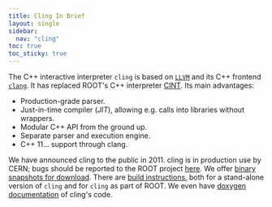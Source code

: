 ```yaml
---
title: Cling In Brief
layout: single
sidebar:
  nav: "cling"
toc: true
toc_sticky: true
---
```


The C++ interactive interpreter `cling` is based on <a href="http://llvm.org/">`LLVM`</a>
and its C++ frontend <a href="http://clang.llvm.org/">`clang`</a>.
It has replaced ROOT's C++ interpreter <a href="introduction-cint.html">CINT</a>.
Its main advantages:

  - Production-grade parser.
  - Just-in-time compiler (_JIT_), allowing e.g. calls into libraries without wrappers.
  - Modular C++ API from the ground up.
  - Separate parser and execution engine.
  - C++ 11... support through clang.

We have announced cling to the public in 2011. cling is in production use by CERN; bugs should be reported to the ROOT project <a href="https://root.cern.ch/bugs">here</a>.
We offer <a href="https://root.cern.ch/download/cling/">binary snapshots for download</a>.
There are <a href="cling-build-instructions.html">build instructions</a>, both for a stand-alone version of `cling` and for `cling` as part of ROOT.
We even have <a href="http://cling.web.cern.ch/cling/doxygen/">doxygen documentation</a> of cling's code.
